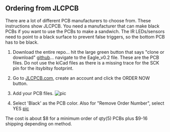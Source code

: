 ## Ordering from JLCPCB

There are a lot of different PCB manufacturers to choose from. These instructions show JLCPCB. You need a manufacturer that can make black PCBs if you want to use the PCBs to make a sandwich. The IR LEDs/sensors need to point to a black surface to prevent false triggers, so the bottom PCB has to be black.

1. Download the entire repo... hit the large green button that says "clone or download" [github](https://github.com/hydronics2/2019-easy-bee-counter)... navigate to the Eagle_v0.2 file. These are the PCB files. Do not use the kiCad files as there is a missing trace for the SCK pin for the itsybitsy footprint.
2. Go to [JLCPCB.com](https://jlcpcb.com/quote#/), create an account and click the ORDER NOW button.
3. Add your PCB files.
![pic](https://github.com/hydronics2/2019-easy-bee-counter/blob/master/pics/JLCPCB_order2.PNG)


4. Select 'Black' as the PCB color.  Also for "Remove Order Number", select YES
[pic](https://github.com/hydronics2/2019-easy-bee-counter/blob/master/pics/JLCPCB_order.PNG)

The cost is about $8 for a minimum order of qty(5) PCBs plus $9-16 shipping depending on method.
